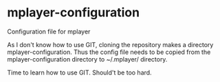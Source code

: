 mplayer-configuration
=====================

Configuration file for mplayer

As I don't know how to use GIT, cloning the repository makes a directory mplayer-configuration. Thus the config file needs to be copied from the mplayer-configuration directory to ~/.mplayer/ directory.

Time to learn how to use GIT. Should't be too hard. 
